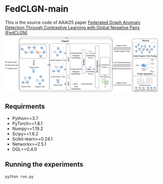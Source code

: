 # FedCLGN-main
This is the source code of AAAI25 paper [Federated Graph Anomaly Detection Through Contrastive Learning with Global Negative Pairs (FedCLGN)](https://ojs.aaai.org/index.php/AAAI/article/view/35458)
![model figure](/Model_figure.png "model figure")

## Requirments
- Python>=3.7
- PyTorch>=1.8.1
- Numpy>=1.19.2
- Scipy>=1.6.2
- Scikit-learn>=0.24.1
- Networkx>=2.5.1
- DGL==0.4.0

## Running the experiments
 `python run.py`
